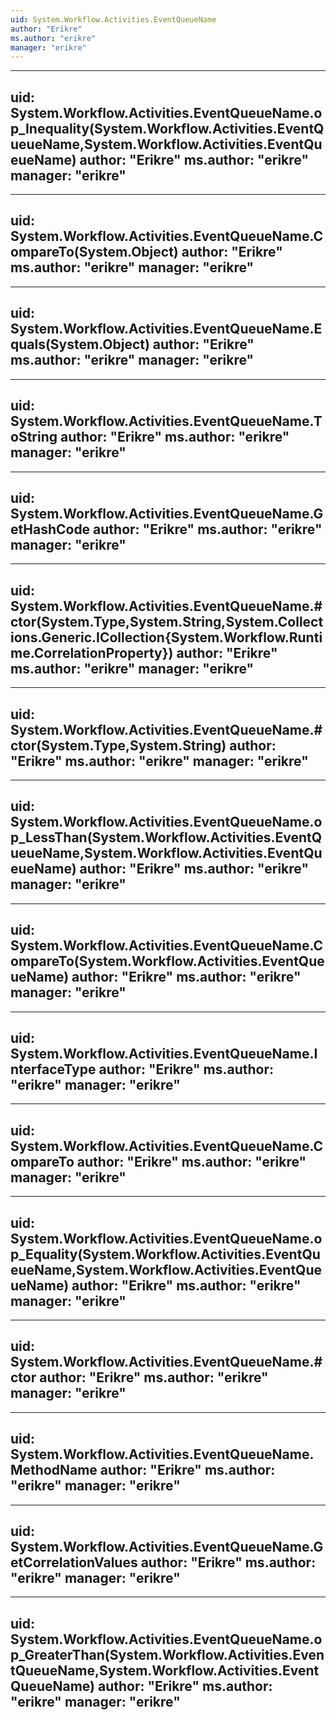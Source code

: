 ```yaml
---
uid: System.Workflow.Activities.EventQueueName
author: "Erikre"
ms.author: "erikre"
manager: "erikre"
---
```


---
uid: System.Workflow.Activities.EventQueueName.op_Inequality(System.Workflow.Activities.EventQueueName,System.Workflow.Activities.EventQueueName)
author: "Erikre"
ms.author: "erikre"
manager: "erikre"
---

---
uid: System.Workflow.Activities.EventQueueName.CompareTo(System.Object)
author: "Erikre"
ms.author: "erikre"
manager: "erikre"
---

---
uid: System.Workflow.Activities.EventQueueName.Equals(System.Object)
author: "Erikre"
ms.author: "erikre"
manager: "erikre"
---

---
uid: System.Workflow.Activities.EventQueueName.ToString
author: "Erikre"
ms.author: "erikre"
manager: "erikre"
---

---
uid: System.Workflow.Activities.EventQueueName.GetHashCode
author: "Erikre"
ms.author: "erikre"
manager: "erikre"
---

---
uid: System.Workflow.Activities.EventQueueName.#ctor(System.Type,System.String,System.Collections.Generic.ICollection{System.Workflow.Runtime.CorrelationProperty})
author: "Erikre"
ms.author: "erikre"
manager: "erikre"
---

---
uid: System.Workflow.Activities.EventQueueName.#ctor(System.Type,System.String)
author: "Erikre"
ms.author: "erikre"
manager: "erikre"
---

---
uid: System.Workflow.Activities.EventQueueName.op_LessThan(System.Workflow.Activities.EventQueueName,System.Workflow.Activities.EventQueueName)
author: "Erikre"
ms.author: "erikre"
manager: "erikre"
---

---
uid: System.Workflow.Activities.EventQueueName.CompareTo(System.Workflow.Activities.EventQueueName)
author: "Erikre"
ms.author: "erikre"
manager: "erikre"
---

---
uid: System.Workflow.Activities.EventQueueName.InterfaceType
author: "Erikre"
ms.author: "erikre"
manager: "erikre"
---

---
uid: System.Workflow.Activities.EventQueueName.CompareTo
author: "Erikre"
ms.author: "erikre"
manager: "erikre"
---

---
uid: System.Workflow.Activities.EventQueueName.op_Equality(System.Workflow.Activities.EventQueueName,System.Workflow.Activities.EventQueueName)
author: "Erikre"
ms.author: "erikre"
manager: "erikre"
---

---
uid: System.Workflow.Activities.EventQueueName.#ctor
author: "Erikre"
ms.author: "erikre"
manager: "erikre"
---

---
uid: System.Workflow.Activities.EventQueueName.MethodName
author: "Erikre"
ms.author: "erikre"
manager: "erikre"
---

---
uid: System.Workflow.Activities.EventQueueName.GetCorrelationValues
author: "Erikre"
ms.author: "erikre"
manager: "erikre"
---

---
uid: System.Workflow.Activities.EventQueueName.op_GreaterThan(System.Workflow.Activities.EventQueueName,System.Workflow.Activities.EventQueueName)
author: "Erikre"
ms.author: "erikre"
manager: "erikre"
---
